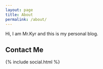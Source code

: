 ```yaml
---
layout: page
title: About
permalink: /about/
---
```


Hi, I am Mr.Kyr and this is my personal blog.

## Contact Me
{% include social.html %}
